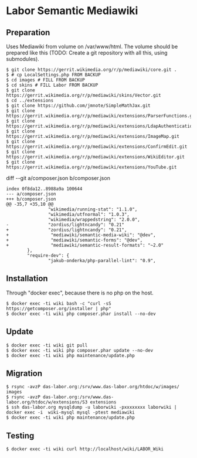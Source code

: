 Labor Semantic Mediawiki
========================

Preparation
-----------

Uses Mediawiki from volume on /var/www/html.  The volume should be
prepared like this (TODO: Create a git repository with all this, using
submodules).

```
$ git clone https://gerrit.wikimedia.org/r/p/mediawiki/core.git .
$ # cp LocalSettings.php FROM BACKUP
$ cd images # FILL FROM BACKUP
$ cd skins # FILL Labor FROM BACKUP
$ git clone https://gerrit.wikimedia.org/r/p/mediawiki/skins/Vector.git
$ cd ../extensions
$ git clone https://github.com/jmnote/SimpleMathJax.git
$ git clone https://gerrit.wikimedia.org/r/p/mediawiki/extensions/ParserFunctions.git
$ git clone https://gerrit.wikimedia.org/r/p/mediawiki/extensions/LdapAuthentication.git
$ git clone https://gerrit.wikimedia.org/r/p/mediawiki/extensions/ImageMap.git
$ git clone https://gerrit.wikimedia.org/r/p/mediawiki/extensions/ConfirmEdit.git
$ git clone https://gerrit.wikimedia.org/r/p/mediawiki/extensions/WikiEditor.git
$ git clone https://gerrit.wikimedia.org/r/p/mediawiki/extensions/YouTube.git
```

diff --git a/composer.json b/composer.json
```
index 0f8da12..8988a9a 100644
--- a/composer.json
+++ b/composer.json
@@ -35,7 +35,10 @@
                "wikimedia/running-stat": "1.1.0",
                "wikimedia/utfnormal": "1.0.3",
                "wikimedia/wrappedstring": "2.0.0",
-               "zordius/lightncandy": "0.21"
+               "zordius/lightncandy": "0.21",
+                "mediawiki/semantic-media-wiki": "@dev",
+                "mediawiki/semantic-forms": "@dev",
+                "mediawiki/semantic-result-formats": "~2.0"
        },
        "require-dev": {
                "jakub-onderka/php-parallel-lint": "0.9",
```

Installation
------------

Through "docker exec", because there is no php on the host.

```
$ docker exec -ti wiki bash -c "curl -sS https://getcomposer.org/installer | php"
$ docker exec -ti wiki php composer.phar install --no-dev
```

Update
------
```
$ docker exec -ti wiki git pull
$ docker exec -ti wiki php composer.phar update --no-dev
$ docker exec -ti wiki php maintenance/update.php
```

Migration
---------
```
$ rsync -avzP das-labor.org:/srv/www.das-labor.org/htdoc/w/images/ images
$ rsync -avzP das-labor.org:/srv/www.das-labor.org/htdoc/w/extensions/S3 extensions
$ ssh das-labor.org mysqldump -u laborwiki -pxxxxxxxx laborwiki | docker exec -i  wiki-mysql mysql -ptest mediawiki
$ docker exec -ti wiki php maintenance/update.php
```

Testing
-------
```
$ docker exec -ti wiki curl http://localhost/wiki/LABOR_Wiki
```
